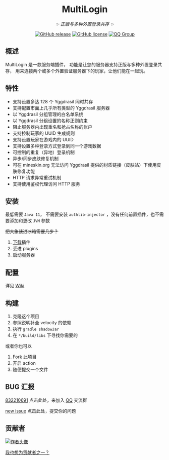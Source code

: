 <div align="center">

# MultiLogin

_✨ 正版与多种外置登录共存 ✨_

[![GitHub release](https://img.shields.io/github/release/CaaMoe/MultiLogin.svg)](https://github.com/CaaMoe/MultiLogin/releases/)
[![GitHub license](https://img.shields.io/github/license/CaaMoe/MultiLogin?style=flat-square)](https://github.com/CaaMoe/MultiLogin/blob/master/LICENSE)
[![QQ Group](https://img.shields.io/badge/QQ%20group-832210691-yellow?style=flat-square)](https://jq.qq.com/?_wv=1027&k=WrOTGIC7)

</div>

## 概述

MultiLogin 是一款服务端插件， 功能是让您的服务器支持正版与多种外置登录共存， 用来连接两个或多个外置验证服务器下的玩家，让他们能在一起玩。

## 特性

* 支持设置多达 128 个 Yggdrasil 同时共存
* 支持配置市面上几乎所有类型的 Yggdrasil 服务器
* 以 Yggdrasil 分组管理的白名单系统
* 以 Yggdrasil 分组设置的名称正则约束
* 阻止服务器内出现重名和抢占名称的账户
* 支持控制玩家的 UUID 生成规则
* 支持设置玩家在游戏内的 UUID
* 支持设置多种登录方式登录到同一个游戏数据
* 可控制的重复（异地）登录机制
* 异步/同步皮肤修复机制
* 可在 mineskin.org 无法访问 Yggdrasil 提供的材质链接（皮肤站）下使用皮肤修复功能
* HTTP 请求异常重试机制
* 支持使用鉴权代理访问 HTTP 服务

## 安装

最低需要 `Java 11`， 不需要安装 `authlib-injector` ，没有任何前置插件，也不需要添加和更改 `JVM` 参数

~~把大象装进冰箱需要几步？~~

1. [下载](https://github.com/CaaMoe/MultiLogin/releases)插件
2. 丢进 plugins
3. 启动服务器

## 配置

详见 [Wiki](https://github.com/CaaMoe/MultiLogin/wiki)

## 构建

1. 克隆这个项目
2. 参照说明补全 velocity 的依赖
3. 执行 `gradle shadowJar`
4. 在 `*/build/libs` 下寻找你需要的

或者你也可以

1. Fork 此项目
2. 开启 action
3. 随便提交一个文件

## BUG 汇报

[832210691](https://jq.qq.com/?_wv=1027&k=WrOTGIC7) 点击此处，来加入 [QQ](https://im.qq.com/) 交流群

[new issue](https://github.com/CaaMoe/MultiLogin/issues/new) 点击此处，提交你的问题

## 贡献者

<a href="https://github.com/CaaMoe/MultiLogin/graphs/contributors">
  <img src="https://contrib.rocks/image?repo=CaaMoe/MultiLogin"  alt="作者头像"/>
</a>

[我也想为贡献者之一？](https://github.com/CaaMoe/MultiLogin/pulls)
